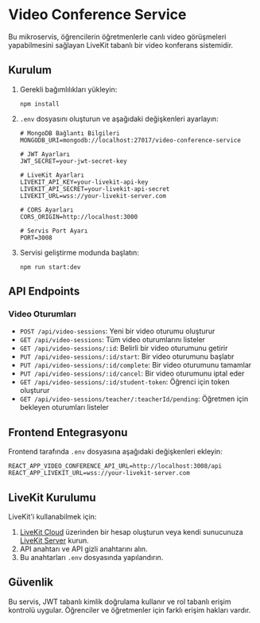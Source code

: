 # Video Conference Service

Bu mikroservis, öğrencilerin öğretmenlerle canlı video görüşmeleri yapabilmesini sağlayan LiveKit tabanlı bir video konferans sistemidir.

## Kurulum

1. Gerekli bağımlılıkları yükleyin:
   ```
   npm install
   ```

2. `.env` dosyasını oluşturun ve aşağıdaki değişkenleri ayarlayın:
   ```
   # MongoDB Bağlantı Bilgileri
   MONGODB_URI=mongodb://localhost:27017/video-conference-service

   # JWT Ayarları
   JWT_SECRET=your-jwt-secret-key

   # LiveKit Ayarları
   LIVEKIT_API_KEY=your-livekit-api-key
   LIVEKIT_API_SECRET=your-livekit-api-secret
   LIVEKIT_URL=wss://your-livekit-server.com

   # CORS Ayarları
   CORS_ORIGIN=http://localhost:3000

   # Servis Port Ayarı
   PORT=3008
   ```

3. Servisi geliştirme modunda başlatın:
   ```
   npm run start:dev
   ```

## API Endpoints

### Video Oturumları

- `POST /api/video-sessions`: Yeni bir video oturumu oluşturur
- `GET /api/video-sessions`: Tüm video oturumlarını listeler
- `GET /api/video-sessions/:id`: Belirli bir video oturumunu getirir
- `PUT /api/video-sessions/:id/start`: Bir video oturumunu başlatır
- `PUT /api/video-sessions/:id/complete`: Bir video oturumunu tamamlar
- `PUT /api/video-sessions/:id/cancel`: Bir video oturumunu iptal eder
- `GET /api/video-sessions/:id/student-token`: Öğrenci için token oluşturur
- `GET /api/video-sessions/teacher/:teacherId/pending`: Öğretmen için bekleyen oturumları listeler

## Frontend Entegrasyonu

Frontend tarafında `.env` dosyasına aşağıdaki değişkenleri ekleyin:

```
REACT_APP_VIDEO_CONFERENCE_API_URL=http://localhost:3008/api
REACT_APP_LIVEKIT_URL=wss://your-livekit-server.com
```

## LiveKit Kurulumu

LiveKit'i kullanabilmek için:

1. [LiveKit Cloud](https://livekit.io/cloud) üzerinden bir hesap oluşturun veya kendi sunucunuza [LiveKit Server](https://github.com/livekit/livekit) kurun.
2. API anahtarı ve API gizli anahtarını alın.
3. Bu anahtarları `.env` dosyasında yapılandırın.

## Güvenlik

Bu servis, JWT tabanlı kimlik doğrulama kullanır ve rol tabanlı erişim kontrolü uygular. Öğrenciler ve öğretmenler için farklı erişim hakları vardır.
